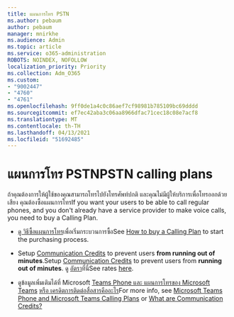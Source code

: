```yaml
---
title: แผนการโทร PSTN
ms.author: pebaum
author: pebaum
manager: mnirkhe
ms.audience: Admin
ms.topic: article
ms.service: o365-administration
ROBOTS: NOINDEX, NOFOLLOW
localization_priority: Priority
ms.collection: Adm_O365
ms.custom:
- "9002447"
- "4760"
- "4761"
ms.openlocfilehash: 9ff0de1a4c0c86aef7cf98981b785109bc69dddd
ms.sourcegitcommit: ef7ec42aba3c06aa8966dfac71cec18c08e7acf8
ms.translationtype: MT
ms.contentlocale: th-TH
ms.lasthandoff: 04/13/2021
ms.locfileid: "51692485"
---
```

# <a name="pstn-calling-plans"></a><span data-ttu-id="896c7-102">แผนการโทร PSTN</span><span class="sxs-lookup"><span data-stu-id="896c7-102">PSTN calling plans</span></span>

<span data-ttu-id="896c7-103">ถ้าคุณต้องการให้ผู้ใช้ของคุณสามารถโทรไปยังโทรศัพท์ปกติ และคุณไม่มีผู้ให้บริการเพื่อโทรออกด้วยเสียง คุณต้องซื้อแผนการโทร</span><span class="sxs-lookup"><span data-stu-id="896c7-103">If you want your users to be able to call regular phones, and you don't already have a service provider to make voice calls, you need to buy a Calling Plan.</span></span>

- <span data-ttu-id="896c7-104">[ดู วิธีซื้อแผนการโทร](https://docs.microsoft.com/MicrosoftTeams/calling-plans-for-office-365)เพื่อเริ่มกระบวนการซื้อ</span><span class="sxs-lookup"><span data-stu-id="896c7-104">See [How to buy a Calling Plan](https://docs.microsoft.com/MicrosoftTeams/calling-plans-for-office-365) to start the purchasing process.</span></span>

- <span data-ttu-id="896c7-105">Setup [Communication Credits](https://docs.microsoft.com/microsoftteams/set-up-communications-credits-for-your-organization) to prevent users **from running out of minutes**.</span><span class="sxs-lookup"><span data-stu-id="896c7-105">Setup [Communication Credits](https://docs.microsoft.com/microsoftteams/set-up-communications-credits-for-your-organization) to prevent users from **running out of minutes**.</span></span> <span data-ttu-id="896c7-106">ดู [อัตรา](https://products.office.com/microsoft-teams/voice-calling)ที่นี่</span><span class="sxs-lookup"><span data-stu-id="896c7-106">See rates [here](https://products.office.com/microsoft-teams/voice-calling).</span></span> 

- <span data-ttu-id="896c7-107">ดูข้อมูลเพิ่มเติมได้ที่ Microsoft [Teams Phone และ แผนการโทรของ Microsoft Teams](https://docs.microsoft.com/MicrosoftTeams/calling-plan-landing-page) [หรือ เครดิตการติดต่อสื่อสารคืออะไร](https://docs.microsoft.com/microsoftteams/what-are-communications-credits)</span><span class="sxs-lookup"><span data-stu-id="896c7-107">For more info, see [Microsoft Teams Phone and Microsoft Teams Calling Plans](https://docs.microsoft.com/MicrosoftTeams/calling-plan-landing-page) or [What are Communication Credits?](https://docs.microsoft.com/microsoftteams/what-are-communications-credits)</span></span>
